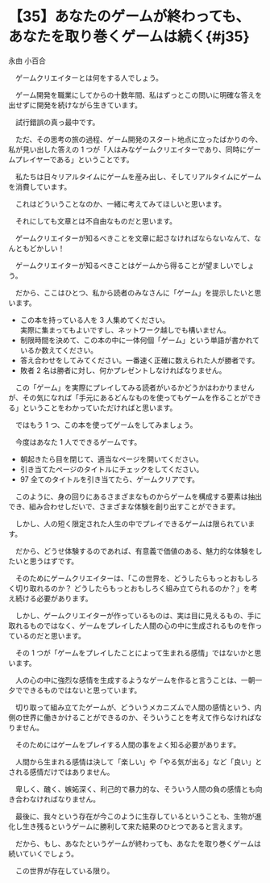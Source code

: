 # 【35】あなたのゲームが終わっても、あなたを取り巻くゲームは続く{#j35}

<div class="author">永由 小百合</div>

　ゲームクリエイターとは何をする人でしょう。

　ゲーム開発を職業にしてからの十数年間、私はずっとこの問いに明確な答えを出せずに開発を続けながら生きています。

　試行錯誤の真っ最中です。

　ただ、その思考の旅の過程、ゲーム開発のスタート地点に立ったばかりの今、私が見い出した答えの 1 つが「人はみなゲームクリエイターであり、同時にゲームプレイヤーである」ということです。

　私たちは日々リアルタイムにゲームを産み出し、そしてリアルタイムにゲームを消費しています。

　これはどういうことなのか、一緒に考えてみてほしいと思います。

　それにしても文章とは不自由なものだと思います。

　ゲームクリエイターが知るべきことを文章に起さなければならないなんて、なんともどかしい！

　ゲームクリエイターが知るべきことはゲームから得ることが望ましいでしょう。

　だから、ここはひとつ、私から読者のみなさんに「ゲーム」を提示したいと思います。

* この本を持っている人を 3 人集めてください。  
実際に集まってもよいですし、ネットワーク越しでも構いません。
* 制限時間を決めて、この本の中に一体何個「ゲーム」という単語が書かれているか数えてください。
* 答え合わせをしてみてください。一番速く正確に数えられた人が勝者です。
* 敗者 2 名は勝者に対し、何かプレゼントしなければなりません。


　この「ゲーム」を実際にプレイしてみる読者がいるかどうかはわかりませんが、その気になれば「手元にあるどんなものを使ってもゲームを作ることができる」ということをわかっていただければと思います。

　ではもう 1 つ、この本を使ってゲームをしてみましょう。

　今度はあなた 1 人でできるゲームです。

* 朝起きたら目を閉じて、適当なページを開いてください。
* 引き当てたページのタイトルにチェックをしてください。
* 97 全てのタイトルを引き当てたら、ゲームクリアです。

　このように、身の回りにあるさまざまなものからゲームを構成する要素は抽出でき、組み合わせしだいで、さまざまな体験を創り出すことができます。

　しかし、人の短く限定された人生の中でプレイできるゲームは限られています。

　だから、どうせ体験するのであれば、有意義で価値のある、魅力的な体験をしたいと思うはずです。

　そのためにゲームクリエイターは、「この世界を、どうしたらもっとおもしろく切り取れるのか？ どうしたらもっとおもしろく組み立てられるのか？」を考え続ける必要があります。

　しかし、ゲームクリエイターが作っているものは、実は目に見えるもの、手に取れるものではなく、ゲームをプレイした人間の心の中に生成されるものを作っているのだと思います。

　その 1 つが「ゲームをプレイしたことによって生まれる感情」ではないかと思います。

　人の心の中に強烈な感情を生成するようなゲームを作ると言うことは、一朝一夕でできるものではないと思っています。

　切り取って組み立てたゲームが、どういうメカニズムで人間の感情という、内側の世界に働きかけることができるのか、そういうことを考えて作らなければなりません。

　そのためにはゲームをプレイする人間の事をよく知る必要があります。

　人間から生まれる感情は決して「楽しい」や「やる気が出る」など「良い」とされる感情だけではありません。

　卑しく、醜く、嫉妬深く、利己的で暴力的な、そういう人間の負の感情とも向き合わなければなりません。

　最後に、我々という存在が今このように生存しているということも、生物が進化し生き残るというゲームに勝利して来た結果のひとつであると言えます。

　だから、もし、あなたというゲームが終わっても、あなたを取り巻くゲームは続いていくでしょう。

　この世界が存在している限り。
